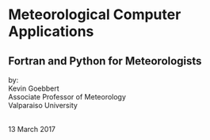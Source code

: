 

# Meteorological Computer Applications

## Fortran and Python for Meteorologists


by: <br>
Kevin Goebbert <br>
Associate Professor of Meteorology <br>
Valparaiso University <br><br>

13 March 2017

